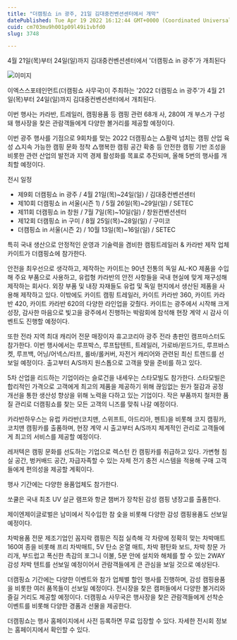 ```yaml
---
title: "더캠핑쇼 in 광주, 21일 김대중컨벤션센터에서 개막"
datePublished: Tue Apr 19 2022 16:12:44 GMT+0000 (Coordinated Universal Time)
cuid: cm703mu9h001p09l49i1vbfd0
slug: 3748

---
```



4월 21일(목)부터 24일(일)까지 김대중컨벤션센터에서 '더캠핑쇼 in 광주'가 개최된다

![이미지](https://cdn.hashnode.com/res/hashnode/image/upload/v1739255189368/b9d86768-26f9-4a65-831e-67ad72b74e78.jpeg)

이엑스스포테인먼트(더캠핑쇼 사무국)이 주최하는 '2022 더캠핑쇼 in 광주'가 4월 21일(목)부터 24일(일)까지 김대중컨벤션센터에서 개최된다.

이번 행사는 카라반, 트레일러, 캠핑용품 등 캠핑 관련 68개 사, 280여 개 부스가 구성돼 행사장을 찾은 관람객들에게 다양한 볼거리를 제공할 예정이다.

이번 광주 행사를 기점으로 9회차를 맞는 2022 더캠핑쇼는 △활력 넘치는 캠핑 산업 육성 △지속 가능한 캠핑 문화 정착 △행복한 캠핑 공간 확충 등 안전한 캠핑 기반 조성을 비롯한 관련 산업의 발전과 지역 경제 활성화를 목표로 추진되며, 올해 5번의 행사를 개최할 예정이다.

전시 일정

- 제9회 더캠핑쇼 in 광주 / 4월 21일(목)~24일(일) / 김대중컨벤션센터
- 제10회 더캠핑쇼 in 서울(시즌 1) / 5월 26일(목)~29일(일) / SETEC
- 제11회 더캠핑쇼 in 창원 / 7월 7일(목)~10일(일) / 창원컨벤션센터
- 제12회 더캠핑쇼 in 구미 / 8월 25일(목)~28일(일) / 구미코
- 더캠핑쇼 in 서울(시즌 2) / 10월 13일(목)~16일(일) / SETEC

특히 국내 생산으로 안정적인 운영과 기술력을 겸비한 캠핑트레일러 & 카라반 제작 업체 카이트가 더캠핑쇼에 참가한다.

안전을 최우선으로 생각하고, 제작하는 카이트는 90년 전통의 독일 AL-KO 제품을 수입해 주요 부품으로 사용하고, 유럽형 카라반의 안전 사항들을 국내 현실에 맞게 재구성해 제작하는 회사다. 외장 부품 및 내장 자재들도 유럽 및 독일 현지에서 생산된 제품을 사용해 제작하고 있다. 이밖에도 카이트 캠핑 트레일러, 카이트 카라반 360, 카이트 카라반 420, 카이트 카라반 620의 다양한 라인업을 갖췄다. 카이트는 광주에서 시작해 크게 성장, 감사한 마음으로 빛고을 광주에서 진행하는 박람회에 참석해 현장 계약 시 감사 이벤트도 진행할 예정이다.

또한 전라 지역 최대 캐리어 전문 매장이자 휴고코리아 광주 전라 총판인 캠프마스터도 참가한다. 이번 행사에서는 루프박스, 루프탑텐트, 트레일러, 가로바/윈드가드, 루프바스켓, 루프백, 어닝/어넥스/타프, 롤바/롤커버, 자전거 캐리어와 관련된 최신 트렌드를 선보일 예정이다. 출고부터 A/S까지 원스톱으로 고객을 맞을 준비를 하고 있다.

5차 산업을 리드하는 기업이라는 슬로건을 내세우는 스타모빌도 참가한다. 스타모빌은 합리적인 가격으로 고객에게 최고의 제품을 제공하기 위해 끊임없는 원가 절감과 공정 개선을 통한 생산성 향상을 위해 노력을 다하고 있는 기업이다. 작은 부품까지 철저한 품질 관리로 더캠핑쇼를 찾는 모든 고객의 니즈를 맞춰 나갈 예정이다.

카라반하우스는 유럽 카라반(코치맨, 스위프트, 아드리아, 펜트)을 비롯해 코지 캠핑카, 코치맨 캠핑카를 출품하며, 현장 계약 시 출고부터 A/S까지 체계적인 관리로 고객들에게 최고의 서비스를 제공할 예정이다.

레저텍은 캠핑 문화를 선도하는 기업으로 렉스턴 칸 캠핑카를 취급하고 있다. 가변형 침실 공간, 벙커배드 공간, 자급자족할 수 있는 자체 전기 충전 시스템을 적용해 구매 고객들에게 편의성을 제공할 계획이다.

행사 기간에는 다양한 용품업체도 참가한다.

쏘쿨은 국내 최초 UV 살균 램프와 항균 챔버가 장착된 감성 캠핑 냉장고를 출품한다.

제이엔제이글로벌은 남미에서 직수입한 참 숯을 비롯해 다양한 감성 캠핑용품도 선보일 예정이다.

차박용품 전문 제조기업인 꼼지락 캠핑은 직접 실측해 각 차량에 정확히 맞는 차박매트 160여 종을 비롯해 프리 차박매트, 5V 탄소 온열 매트, 차박 평탄화 보드, 차박 창문 가리개, 부드럽고 폭신한 촉감의 포그니 이불, 5분 안에 설치와 해체를 할 수 있는 2WAY 감성 차박 텐트를 선보일 예정이어서 관람객들에게 큰 관심을 보일 것으로 예상된다.

더캠핑쇼 기간에는 다양한 이벤트와 참가 업체별 할인 행사를 진행하며, 감성 캠핑용품을 비롯한 여러 품목들이 선보일 예정이다. 전시장을 찾은 캠퍼들에서 다양한 볼거리와 즐길 거리도 제공할 예정이다. 더캠핑쇼 사무국은 행사장을 찾은 관람객들에게 선착순 이벤트를 비롯해 다양한 경품과 선물을 제공한다.

더캠핑쇼는 행사 홈페이지에서 사전 등록하면 무료 입장할 수 있다. 자세한 전시회 정보는 홈페이지에서 확인할 수 있다.